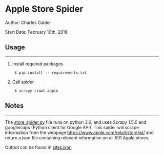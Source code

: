 # Apple Store Spider

Author: Charles Calder

Start Date: February 10th, 2018

## Usage
---
1. Install required packages

		$ pip install -r requirements.txt
2. Call spider

		$ scrapy crawl apple

## Notes
---
The [store_spider.py](Canopy/spiders/store_spider.py) file runs on python 3.6, and uses Scrapy 1.5.0 and googlemaps (Python client for Google API). This spider will scrape information from the webpage https://www.apple.com/retail/storelist/ and return a json file containing relevant information on all 501 Apple stores.

Output can be found in [sites.json](sites.json)